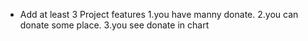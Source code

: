 - Add at least 3 Project features
1.you have manny donate.
2.you can donate some place.
3.you see donate in chart
